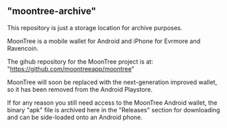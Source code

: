 
## "moontree-archive"

This repository is just a storage location for archive purposes.

MoonTree is a mobile wallet for Android and iPhone for Evrmore and Ravencoin.

The gihub repository for the MoonTree project is at:
    "https://github.com/moontreeapp/moontree"

MoonTree will soon be replaced with the next-generation improved wallet, so it has been removed from the Android Playstore.

If for any reason you still need access to the MoonTree Android wallet, the binary "apk" file is archived here in the "Releases" section for downloading and can be side-loaded onto an Android phone.